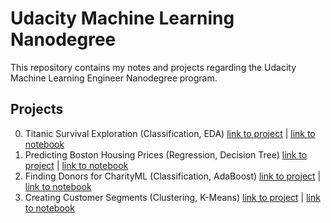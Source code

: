 # Udacity Machine Learning Nanodegree
This repository contains my notes and projects regarding the Udacity Machine Learning Engineer Nanodegree program.

## Projects
0. Titanic Survival Exploration (Classification, EDA) [link to project](0-titanic_survival_exploration) | [link to notebook](/0-titanic_survival_exploration/titanic_survival_exploration.ipynb) 
1. Predicting Boston Housing Prices (Regression, Decision Tree) [link to project](1-boston_housing) | [link to notebook](/1-boston_housing/boston_housing.ipynb)
2. Finding Donors for CharityML (Classification, AdaBoost) [link to project](2-finding_donors) | [link to notebook](/2-finding_donors/finding_donors.ipynb)
3. Creating Customer Segments (Clustering, K-Means) [link to project](3-customer_segments) | [link to notebook](/3-customer_segments/customer_segments.ipynb)